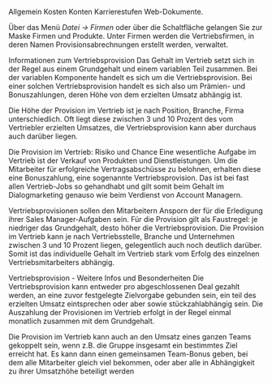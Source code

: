 Allgemein Kosten Konten Karrierestufen Web-Dokumente.

Über das Menü *Datei → Firmen* oder über die Schaltfläche gelangen Sie zur Maske Firmen und Produkte. 
Unter Firmen werden die Vertriebsfirmen, in deren Namen Provisionsabrechnungen erstellt werden, verwaltet. 

Informationen zum Vertriebsprovision
Das Gehalt im Vertrieb setzt sich in der Regel aus einem Grundgehalt und einem variablen Teil zusammen. Bei der variablen Komponente handelt es sich um die Vertriebsprovision. Bei einer solchen Vertriebsprovision handelt es sich also um Prämien- und Bonuszahlungen, deren Höhe von dem erzielten Umsatz abhängig ist.

Die Höhe der Provision im Vertrieb ist je nach Position, Branche, Firma unterschiedlich. Oft liegt diese zwischen 3 und 10 Prozent des vom Vertriebler erzielten Umsatzes, die Vertriebsprovision kann aber durchaus auch darüber liegen.

Die Provision im Vertrieb: Risiko und Chance
Eine wesentliche Aufgabe im Vertrieb ist der Verkauf von Produkten und Dienstleistungen. Um die Mitarbeiter für erfolgreiche Vertragsabschüsse zu belohnen, erhalten diese eine Bonuszahlung, eine sogenannte Vertriebsprovision. Das ist bei fast allen Vertrieb-Jobs so gehandhabt und gilt somit beim Gehalt im Dialogmarketing genauso wie beim Verdienst von Account Managern. 

Vertriebsprovisionen sollen den Mitarbeitern Ansporn der für die Erledigung ihrer Sales Manager-Aufgaben sein. Für die Provision gilt als Faustregel: je niedriger das Grundgehalt, desto höher die Vertriebsprovision. Die Provision im Vertrieb kann je nach Vertriebsstelle, Branche und Unternehmen zwischen 3 und 10 Prozent liegen, gelegentlich auch noch deutlich darüber. Somit ist das individuelle Gehalt im Vertrieb stark vom Erfolg des einzelnen Vertriebsmitarbeiters abhängig.

Vertriebsprovision - Weitere Infos und Besonderheiten
Die Vertriebsprovision kann entweder pro abgeschlossenen Deal gezahlt werden, an eine zuvor festgelegte Zielvorgabe gebunden sein, ein teil des erzielten Umsatz eintsprechen oder aber sowie stückzahlabhängig sein. Die Auszahlung der Provisionen im Vertrieb erfolgt in der Regel einmal monatlich zusammen mit dem Grundgehalt. 

Die Provision im Vertrieb kann auch an den Umsatz eines ganzen Teams gekoppelt sein, wenn z.B. die Gruppe insgesamt ein bestimmtes Ziel erreicht hat. Es kann dann einen gemeinsamen Team-Bonus geben, bei dem alle Mitarbeiter gleich viel bekommen, oder aber alle in Abhängigkeit zu ihrer Umsatzhöhe beteiligt werden
